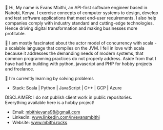 👋 Hi, My name is Evans Mbithi, an API-first software engineer based in Nairobi, Kenya.
      I exercise concepts of computer systems to design, develop and test software
      applications that meet end-user requirements. I also help companies comply with
      industry standard and cutting-edge technologies. Hence driving digital transformation 
      and making businesses more profitable. 
      
👀 I am mostly fascinated about the actor model of concurrency with scala - a scalable language
      that compiles on the JVM. I fell in love with scala because it addresses the demanding needs
      of modern systems, that common programming practices do not properly address. Aside from that 
      I have had fun building with python, javascript and PHP for hobby projects and freelance. 
      
🌱 I’m currently learning by solving problems</br>

- Stack: Scala | Python | JavaScript | C++ | GCP | Azure

DISCLAIMER: I do not publish client work in public repositories. </br>
            Everything available here is a hobby project! </br>

<!-- 💞️ I’m looking to collaborate on ... -->
- Email: mbithievans98@gmail.com
- LinkedIn: www.linkedin.com/in/evansmbithi
- Website: www.mbithi.rocks

<!---
evansmbithi/evansmbithi is a ✨ special ✨ repository because its `README.md` (this file) appears on your GitHub profile.
You can click the Preview link to take a look at your changes.
--->

